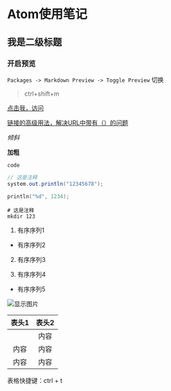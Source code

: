 # Atom使用笔记

## 我是二级标题

### 开启预览  
`Packages -> Markdown Preview -> Toggle Preview`      切换
> ctrl+shift+m

[点击我，访问](http://106.14.141.162/aai)

[链接的高级用法，解决URL中带有（）的问题][advance]

[advance]: http://106.14.141.162/aai


*倾斜*

**加粗**

`code`

```java
// 这是注释
system.out.println("12345678");
```

```c
println("%d", 1234);
```

```shell
# 这是注释
mkdir 123

```

1. 有序序列1

* 有序序列2

2. 有序序列3

3. 有序序列4

* 有序序列5

![显示图片](https://img-blog.csdn.net/20170603124924393?watermark/2/text/aHR0cDovL2Jsb2cuY3Nkbi5uZXQvcXFfMTYwMzgxMjU=/font/5a6L5L2T/fontsize/400/fill/I0JBQkFCMA==/dissolve/70/gravity/SouthEast)

|表头1|表头2|
|:---:|:---:|
||内容|
|内容|内容|
|内容|内容||内容|内容|

表格快捷键：ctrl + t